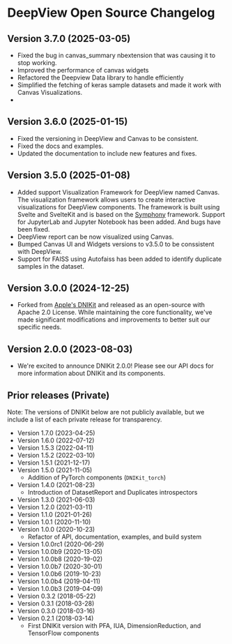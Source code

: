 DeepView Open Source Changelog
================================

Version 3.7.0 (2025-03-05)
--------------------------
- Fixed the bug in canvas_summary nbextension that was causing it to stop working.
- Improved the performance of canvas widgets
- Refactored the Deepview Data library to handle efficiently
- Simplified the fetching of keras sample datasets and made it work with Canvas Visualizations.
- 

Version 3.6.0 (2025-01-15)
--------------------------
- Fixed the versioning in DeepView and Canvas to be consistent.
- Fixed the docs and examples.
- Updated the documentation to include new features and fixes.


Version 3.5.0 (2025-01-08)
--------------------------
- Added support Visualization Framework for DeepView named Canvas. The visualization framework allows users to create interactive visualizations for DeepView components. The framework is built using Svelte and SvelteKit and is based on the [Symphony](https://github.com/apple/ml-symphony) framework. Support for JupyterLab and Jupyter Notebook has been added. And bugs have been fixed.
- DeepView report can be now visualized using Canvas.
- Bumped Canvas UI and Widgets versions to v3.5.0 to be conssistent with DeepView.
- Support for FAISS using Autofaiss has been added to identify duplicate samples in the dataset.

Version 3.0.0 (2024-12-25)
--------------------------
- Forked from [Apple's DNIKit](https://github.com/apple/dnikit) and released as an open-source with Apache 2.0 License. While maintaining the core functionality, we've made significant modifications and improvements to better suit our specific needs. 

Version 2.0.0 (2023-08-03)
--------------------------
- We're excited to announce DNIKit 2.0.0! Please see our API docs for more information about DNIKit and its components.

Prior releases (Private)
------------------------
Note: The versions of DNIKit below are not publicly available,
but we include a list of each private release for transparency.

- Version 1.7.0 (2023-04-25)
- Version 1.6.0 (2022-07-12)
- Version 1.5.3 (2022-04-11)
- Version 1.5.2 (2022-03-10)
- Version 1.5.1 (2021-12-17)
- Version 1.5.0 (2021-11-05)
  - Addition of PyTorch components (``DNIKit_torch``)
- Version 1.4.0 (2021-08-23)
  - Introduction of DatasetReport and Duplicates introspectors
- Version 1.3.0 (2021-06-03)
- Version 1.2.0 (2021-03-11)
- Version 1.1.0 (2021-01-26)
- Version 1.0.1 (2020-11-10)
- Version 1.0.0 (2020-10-23)
  - Refactor of API, documentation, examples, and build system
- Version 1.0.0rc1 (2020-06-29)
- Version 1.0.0b9 (2020-13-05)
- Version 1.0.0b8 (2020-19-02)
- Version 1.0.0b7 (2020-30-01)
- Version 1.0.0b6 (2019-10-23)
- Version 1.0.0b4 (2019-04-11)
- Version 1.0.0b3 (2019-04-09)
- Version 0.3.2 (2018-05-22)
- Version 0.3.1 (2018-03-28)
- Version 0.3.0 (2018-03-16)
- Version 0.2.1 (2018-03-14)
  - First DNIKit version with PFA, IUA, DimensionReduction, and TensorFlow components

